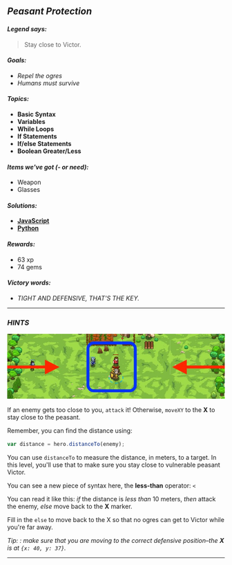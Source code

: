 ## _Peasant Protection_

#### _Legend says:_
> Stay close to Victor.

#### _Goals:_
+ _Repel the ogres_
+ _Humans must survive_

#### _Topics:_
+ **Basic Syntax**
+ **Variables**
+ **While Loops**
+ **If Statements**
+ **If/else Statements**
+ **Boolean Greater/Less**

#### _Items we've got (- or need):_
+ Weapon
+ Glasses

#### _Solutions:_
+ **[JavaScript](peasProt.js)**
+ **[Python](peas_prot.py)**

#### _Rewards:_
+ 63 xp
+ 74 gems

#### _Victory words:_
+ _TIGHT AND DEFENSIVE, THAT'S THE KEY._

___

### _HINTS_

![](img/peasant_protection.jpeg)

If an enemy gets too close to you, `attack` it! Otherwise, `moveXY` to the **X** to stay close to the peasant.

Remember, you can find the distance using:

```javascript
var distance = hero.distanceTo(enemy);
```

You can use `distanceTo` to measure the distance, in meters, to a target. In this level, you'll use that to make sure you stay close to vulnerable peasant Victor.

You can see a new piece of syntax here, the **less-than** operator: `<`

You can read it like this: _if_ the distance is _less than_ 10 meters, _then_ attack the enemy, _else_ move back to the **X** marker.

Fill in the `else` to move back to the X so that no ogres can get to Victor while you're far away.

_Tip: : make sure that you are moving to the correct defensive position–the **X** is at `{x: 40, y: 37}`._

___
